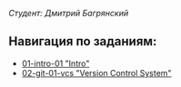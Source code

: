 *Студент: Дмитрий Багрянский*

## Навигация по заданиям:
* [01-intro-01 "Intro"](https://github.com/bdvme/devops/tree/main/01-intro-01)
* [02-git-01-vcs "Version Control System"](https://github.com/bdvme/devops/tree/main/02-git-01-vcs)
